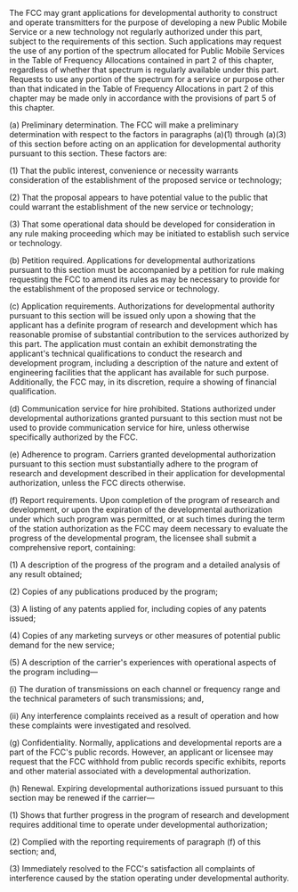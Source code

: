 The FCC may grant applications for developmental authority to construct and operate transmitters for the purpose of developing a new Public Mobile Service or a new technology not regularly authorized under this part, subject to the requirements of this section. Such applications may request the use of any portion of the spectrum allocated for Public Mobile Services in the Table of Frequency Allocations contained in part 2 of this chapter, regardless of whether that spectrum is regularly available under this part. Requests to use any portion of the spectrum for a service or purpose other than that indicated in the Table of Frequency Allocations in part 2 of this chapter may be made only in accordance with the provisions of part 5 of this chapter.

(a) Preliminary determination. The FCC will make a preliminary determination with respect to the factors in paragraphs (a)(1) through (a)(3) of this section before acting on an application for developmental authority pursuant to this section. These factors are:

(1) That the public interest, convenience or necessity warrants consideration of the establishment of the proposed service or technology;

(2) That the proposal appears to have potential value to the public that could warrant the establishment of the new service or technology;

(3) That some operational data should be developed for consideration in any rule making proceeding which may be initiated to establish such service or technology.

(b) Petition required. Applications for developmental authorizations pursuant to this section must be accompanied by a petition for rule making requesting the FCC to amend its rules as may be necessary to provide for the establishment of the proposed service or technology.

(c) Application requirements. Authorizations for developmental authority pursuant to this section will be issued only upon a showing that the applicant has a definite program of research and development which has reasonable promise of substantial contribution to the services authorized by this part. The application must contain an exhibit demonstrating the applicant's technical qualifications to conduct the research and development program, including a description of the nature and extent of engineering facilities that the applicant has available for such purpose. Additionally, the FCC may, in its discretion, require a showing of financial qualification.

(d) Communication service for hire prohibited. Stations authorized under developmental authorizations granted pursuant to this section must not be used to provide communication service for hire, unless otherwise specifically authorized by the FCC.

(e) Adherence to program. Carriers granted developmental authorization pursuant to this section must substantially adhere to the program of research and development described in their application for developmental authorization, unless the FCC directs otherwise.

(f) Report requirements. Upon completion of the program of research and development, or upon the expiration of the developmental authorization under which such program was permitted, or at such times during the term of the station authorization as the FCC may deem necessary to evaluate the progress of the developmental program, the licensee shall submit a comprehensive report, containing:
                      

(1) A description of the progress of the program and a detailed analysis of any result obtained;

(2) Copies of any publications produced by the program;

(3) A listing of any patents applied for, including copies of any patents issued;

(4) Copies of any marketing surveys or other measures of potential public demand for the new service;

(5) A description of the carrier's experiences with operational aspects of the program including—

(i) The duration of transmissions on each channel or frequency range and the technical parameters of such transmissions; and,

(ii) Any interference complaints received as a result of operation and how these complaints were investigated and resolved.

(g) Confidentiality. Normally, applications and developmental reports are a part of the FCC's public records. However, an applicant or licensee may request that the FCC withhold from public records specific exhibits, reports and other material associated with a developmental authorization.

(h) Renewal. Expiring developmental authorizations issued pursuant to this section may be renewed if the carrier—

(1) Shows that further progress in the program of research and development requires additional time to operate under developmental authorization;

(2) Complied with the reporting requirements of paragraph (f) of this section; and,

(3) Immediately resolved to the FCC's satisfaction all complaints of interference caused by the station operating under developmental authority.

